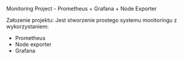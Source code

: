 Monitoring Project - Prometheus + Grafana + Node Exporter 

Załozenie projektu:
Jest stworzenie prostego systemu monitoringu z wykorzystaniem:
- Prometheus
- Node exporter
- Grafana
